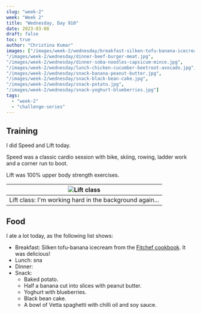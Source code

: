 ```yaml
---
slug: "week-2"
week: "Week 2"
title: "Wednesday, Day 910"
date: 2023-03-08
draft: false
toc: true
author: "Christina Kumar"
images: ["/images/week-2/wednesday/breakfast-silken-tofu-banana-icecream.jpg",
"/images/week-2/wednesday/dinner-beef-burger-meat.jpg",
"/images/week-2/wednesday/dinner-soba-noodles-capsicum-mince.jpg",
"/images/week-2/wednesday/lunch-chicken-cucumber-beetroot-avocado.jpg",
"/images/week-2/wednesday/snack-banana-peanut-butter.jpg",
"/images/week-2/wednesday/snack-black-bean-cake.jpg",
"/images/week-2/wednesday/snack-potato.jpg",
"/images/week-2/wednesday/snack-yoghurt-blueberries.jpg"]
tags:
  - "week-2"
  - "challenge-series"
---
```

## Training

I did Speed and Lift today. 

Speed was a classic cardio session with bike, skiing, rowing, ladder work and a corner run to boot.

Lift was 100% upper body strength exercises. 

|![Lift class](/images/week-2/wednesday/lift-class.jpg)|
|:-:|
|Lift class: I'm working hard in the background again...|

## Food

I ate a lot today, as the following list shows:

- Breakfast: Silken tofu-banana icecream from the [Fitchef cookbook](https://payhip.com/b/VHzcn?fbclid=PAAaZW9y1GzuvqT5BHCzRMExJliGxX1xLI1CSQqwOttVhwXzkE4KZph6bE9jU). It was delicious!
- Lunch: sna
- Dinner: 
- Snack:
  - Baked potato.
  - Half a banana cut into slices with peanut butter.
  - Yoghurt with blueberries.
  - Black bean cake. 
  - A bowl of Vetta spaghetti with chilli oil and soy sauce.